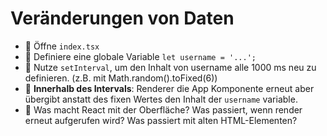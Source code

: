 # Veränderungen von Daten

- 🧭 Öffne `index.tsx`
- 💪 Definiere eine globale Variable `let username = '...';`
- 💪 Nutze `setInterval`, um den Inhalt von username alle 1000 ms neu zu definieren. (z.B. mit Math.random().toFixed(6))
- 💪 **Innerhalb des Intervals**: Renderer die App Komponente erneut aber übergibt anstatt des fixen Wertes den Inhalt der `username` variable.
- 🧠 Was macht React mit der Oberfläche? Was passiert, wenn render erneut aufgerufen wird? Was passiert mit alten HTML-Elementen?
